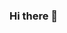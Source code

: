 ### Hi there 👋

<!--
**ashleymi86/ashleymi86** is a ✨ _special_ ✨ repository because its `README.md` (this file) appears on your GitHub profile.

Here are some ideas to get you started:

- 🔭 I’m currently working on ...
- 🌱 I’m currently learning ...
- 👯 I’m looking to collaborate on ...
- 🤔 I’m looking for help with markdown
- 💬 Ask me about my dog
- 📫 How to reach me: ...
- 😄 Pronouns: she/her
- ⚡ Fun fact: I have a Saint Bernard named Appa
-->
